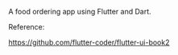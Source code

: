 A food ordering app using Flutter and Dart.

Reference:

https://github.com/flutter-coder/flutter-ui-book2
